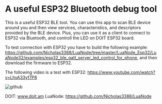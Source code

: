 # A useful ESP32 Bluetooth debug tool

This is a useful ESP32 BLE tool. You can use this app to scan BLE device 
around you and then view services, characteristics, and descriptors provided 
by the BLE device. Plus, you can use it as a client to connect to ESP32 
via Bluetooth, and controll the LED on DOIT ESP32 board.

To test connection with ESP32 you have to build the following example: 
https://github.com/Nicholas3388/LuaNode/tree/master/LuaNode_Esp32/LuaNode32/examples/esp32_ble_gatt_server_led_control_for_phone, and then download the firmware to ESP32.


The following video is a test with ESP32: https://www.youtube.com/watch?v=LhvA33yf7P8

![github](http://img0.ph.126.net/bkAy4S4RKoCPetX5AKTV3g==/6631971564259914150.png "LuaNode_BLE_Client")

DOIT: www.doit.am
LuaNode: https://github.com/Nicholas3388/LuaNode
